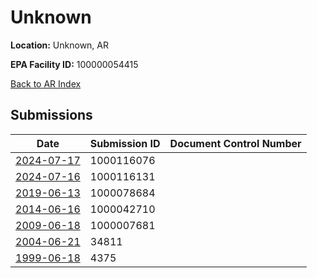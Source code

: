 # Unknown

**Location:** Unknown, AR

**EPA Facility ID:** 100000054415

[Back to AR Index](../../index.md)

## Submissions

| Date | Submission ID | Document Control Number |
|------|--------------|-------------------------|
| [2024-07-17](submissions/1000116076.md) | 1000116076 |  |
| [2024-07-16](submissions/1000116131.md) | 1000116131 |  |
| [2019-06-13](submissions/1000078684.md) | 1000078684 |  |
| [2014-06-16](submissions/1000042710.md) | 1000042710 |  |
| [2009-06-18](submissions/1000007681.md) | 1000007681 |  |
| [2004-06-21](submissions/34811.md) | 34811 |  |
| [1999-06-18](submissions/4375.md) | 4375 |  |
